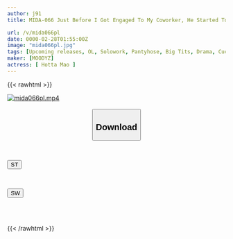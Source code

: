 ```yaml
---
author: j91
title: MIDA-066 Just Before I Got Engaged To My Coworker, He Started Touching My Butt And Breasts As We Passed Each Other And Told Me To Quit Quickly. My Boss, Who I Despise To Death, Gave Me Sleeping Pills At A Drinking Party, And While I Was Asleep, He Stripped Me Naked And Raped Me - Mao Hotta

url: /v/mida066pl
date: 0000-02-28T01:55:00Z
image: "mida066pl.jpg"
tags: [Upcoming releases, OL, Solowork, Pantyhose, Big Tits, Drama, Cuckold	]
maker: [MOODYZ]
actress: [ Hotta Mao ]
---
```



{{< rawhtml >}}

<div class="video" data-videoid="pending_link.html">
    <a href="javascript:;">
        <img src="/v/mida066pl/mida066pl.jpg" width="WIDTH" height="HEIGHT" alt="mida066pl.mp4" loading="lazy">
    </a>
</div>

<script type="text/javascript" src="https://j91.asia/asset/on-demand-pend.js"></script>

<br>
  <link rel="stylesheet" href="https://j91.asia/asset/bs5.css">
  
  <center>
  <button class="btn btn-primary" type="button" data-bs-toggle="collapse" data-bs-target=".multi-collapse" aria-expanded="false" aria-controls="multiCollapseExample1 multiCollapseExample2"><h2>Download</h2></button></center>
</p>
<div class="row">
  <div class="col">
    <div class="collapse multi-collapse" id="multiCollapseExample1">
      <div class="card card-body">
	      	      <br>
<div class="buttons">  
<p><a href="https://j91.asia/pending_link.html" target="_blank"><button class="btn-hover color-3"><i class="fa fa-download"></i> ST</button></a></p></div>
    </div>
  </div>
</div>
  <div class="col">
    <div class="collapse multi-collapse" id="multiCollapseExample2">
      <div class="card card-body">
	      <br>
<div class="buttons">
<p><a href="https://j91.asia/pending_link.html" target="_blank"><button class="btn-hover color-2"><i class="fa fa-download"></i> SW</button></a></p></div>
<br><br>
      </div>
    </div>
  </div>
</div>

{{< /rawhtml >}}
